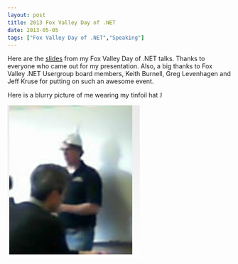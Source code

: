 ```yaml
---
layout: post
title: 2013 Fox Valley Day of .NET
date: 2013-05-05
tags: ["Fox Valley Day of .NET","Speaking"]
---
```


Here are the [slides](http://www.jptacek.com/wp-content/uploads/2013/05/Day-of-NEt-2013.pptx) from my Fox Valley Day of .NET talks. Thanks to everyone who came out for my presentation. Also, a big thanks to Fox Valley .NET Usergroup board members, Keith Burnell, Greg Levenhagen and Jeff Kruse for putting on such an awesome event.

Here is a blurry picture of me wearing my tinfoil hat <span style="font-family:Wingdings">J</span>

![](050513_1524_2013FoxVall1.png)